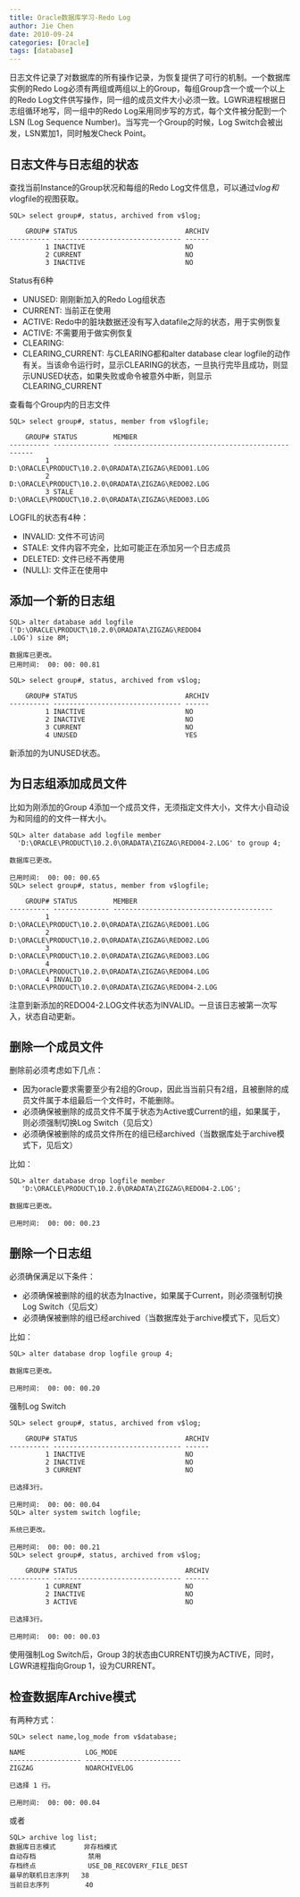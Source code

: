 ```yaml
---
title: Oracle数据库学习-Redo Log
author: Jie Chen
date: 2010-09-24
categories: [Oracle]
tags: [database]
---
```


日志文件记录了对数据库的所有操作记录，为恢复提供了可行的机制。一个数据库实例的Redo Log必须有两组或两组以上的Group，每组Group含一个或一个以上的Redo Log文件供写操作，同一组的成员文件大小必须一致。LGWR进程根据日志组循环地写，同一组中的Redo Log采用同步写的方式，每个文件被分配到一个LSN (Log Sequence Number)。当写完一个Group的时候，Log Switch会被出发，LSN累加1，同时触发Check Point。

## 日志文件与日志组的状态

查找当前Instance的Group状况和每组的Redo Log文件信息，可以通过v$log和v$logfile的视图获取。

	SQL> select group#, status, archived from v$log;

		GROUP# STATUS                           ARCHIV
	---------- -------------------------------- ------
			 1 INACTIVE                         NO
			 2 CURRENT                          NO
			 3 INACTIVE                         NO
		 
Status有6种

* UNUSED: 刚刚新加入的Redo Log组状态
* CURRENT: 当前正在使用
* ACTIVE: Redo中的脏块数据还没有写入datafile之际的状态，用于实例恢复
* ACTIVE: 不需要用于做实例恢复
* CLEARING:
* CLEARING_CURRENT: 与CLEARING都和alter database clear logfile的动作有关。当该命令运行时，显示CLEARING的状态，一旦执行完毕且成功，则显示UNUSED状态，如果失败或命令被意外中断，则显示CLEARING_CURRENT

查看每个Group内的日志文件

	SQL> select group#, status, member from v$logfile;

		GROUP# STATUS         MEMBER
	---------- -------------- --------------------------------------------------
			 1                D:\ORACLE\PRODUCT\10.2.0\ORADATA\ZIGZAG\REDO01.LOG
			 2                D:\ORACLE\PRODUCT\10.2.0\ORADATA\ZIGZAG\REDO02.LOG
			 3 STALE          D:\ORACLE\PRODUCT\10.2.0\ORADATA\ZIGZAG\REDO03.LOG

LOGFIL的状态有4种：

* INVALID: 文件不可访问
* STALE: 文件内容不完全，比如可能正在添加另一个日志成员
* DELETED: 文件已经不再使用
* (NULL): 文件正在使用中

## 添加一个新的日志组

	SQL> alter database add logfile ('D:\ORACLE\PRODUCT\10.2.0\ORADATA\ZIGZAG\REDO04
	.LOG') size 8M;

	数据库已更改。
	已用时间:  00: 00: 00.81

	SQL> select group#, status, archived from v$log;

		GROUP# STATUS                           ARCHIV
	---------- -------------------------------- ------
			 1 INACTIVE                         NO
			 2 INACTIVE                         NO
			 3 CURRENT                          NO
			 4 UNUSED                           YES

新添加的为UNUSED状态。


## 为日志组添加成员文件

比如为刚添加的Group 4添加一个成员文件，无须指定文件大小，文件大小自动设为和同组的的文件一样大小。

	SQL> alter database add logfile member 
	  'D:\ORACLE\PRODUCT\10.2.0\ORADATA\ZIGZAG\REDO04-2.LOG' to group 4;

	数据库已更改。

	已用时间:  00: 00: 00.65
	SQL> select group#, status, member from v$logfile;

		GROUP# STATUS         MEMBER
	---------- -------------- ----------------------------------------
			 1                D:\ORACLE\PRODUCT\10.2.0\ORADATA\ZIGZAG\REDO01.LOG
			 2                D:\ORACLE\PRODUCT\10.2.0\ORADATA\ZIGZAG\REDO02.LOG
			 3                D:\ORACLE\PRODUCT\10.2.0\ORADATA\ZIGZAG\REDO03.LOG
			 4                D:\ORACLE\PRODUCT\10.2.0\ORADATA\ZIGZAG\REDO04.LOG
			 4 INVALID        D:\ORACLE\PRODUCT\10.2.0\ORADATA\ZIGZAG\REDO04-2.LOG
		 
注意到新添加的REDO04-2.LOG文件状态为INVALID。一旦该日志被第一次写入，状态自动更新。

## 删除一个成员文件

删除前必须考虑如下几点：

* 因为oracle要求需要至少有2组的Group，因此当当前只有2组，且被删除的成员文件属于本组最后一个文件时，不能删除。
* 必须确保被删除的成员文件不属于状态为Active或Current的组，如果属于，则必须强制切换Log Switch（见后文）
* 必须确保被删除的成员文件所在的组已经archived（当数据库处于archive模式下，见后文）

比如：

	SQL> alter database drop logfile member 
	   'D:\ORACLE\PRODUCT\10.2.0\ORADATA\ZIGZAG\REDO04-2.LOG';

	数据库已更改。

	已用时间:  00: 00: 00.23

## 删除一个日志组

必须确保满足以下条件：

* 必须确保被删除的组的状态为Inactive，如果属于Current，则必须强制切换Log Switch（见后文）
* 必须确保被删除的组已经archived（当数据库处于archive模式下，见后文）

比如：

	SQL> alter database drop logfile group 4;

	数据库已更改。

	已用时间:  00: 00: 00.20

强制Log Switch

	SQL> select group#, status, archived from v$log;

		GROUP# STATUS                           ARCHIV
	---------- -------------------------------- ------
			 1 INACTIVE                         NO
			 2 INACTIVE                         NO
			 3 CURRENT                          NO

	已选择3行。

	已用时间:  00: 00: 00.04
	SQL> alter system switch logfile;

	系统已更改。

	已用时间:  00: 00: 00.21
	SQL> select group#, status, archived from v$log;

		GROUP# STATUS                           ARCHIV
	---------- -------------------------------- ------
			 1 CURRENT                          NO
			 2 INACTIVE                         NO
			 3 ACTIVE                           NO

	已选择3行。

	已用时间:  00: 00: 00.03

使用强制Log Switch后，Group 3的状态由CURRENT切换为ACTIVE，同时，LGWR进程指向Group 1，设为CURRENT。

## 检查数据库Archive模式

有两种方式：

	SQL> select name,log_mode from v$database;

	NAME               LOG_MODE
	------------------ ------------------------
	ZIGZAG             NOARCHIVELOG

	已选择 1 行。

	已用时间:  00: 00: 00.04

或者

	SQL> archive log list;
	数据库日志模式       非存档模式
	自动存档             禁用
	存档终点             USE_DB_RECOVERY_FILE_DEST
	最早的联机日志序列   38
	当前日志序列         40
	
  